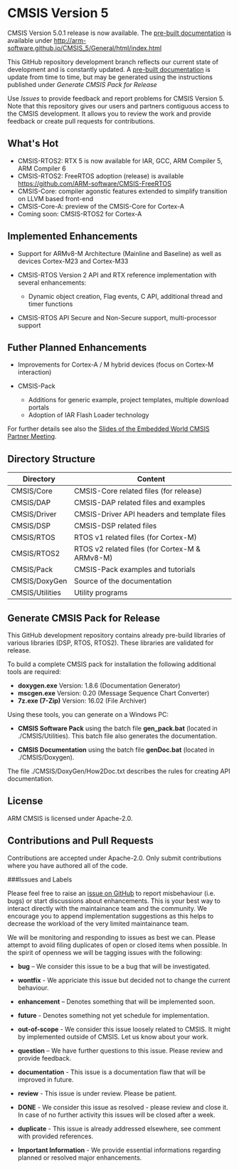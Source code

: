 # CMSIS Version 5

CMSIS Version 5.0.1 release is now available.  The [pre-built documentation](http://arm-software.github.io/CMSIS_5/General/html/index.html) is available under http://arm-software.github.io/CMSIS_5/General/html/index.html

This GitHub repository development branch reflects our current state of development and is constantly updated.
A [pre-built documentation](http://www.keil.com/pack/doc/CMSIS_Dev/index.html) is update from time to time, but may be generated using the instructions published under *Generate CMSIS Pack for Release*

Use *Issues* to provide feedback and report problems for CMSIS Version 5. Note that this repository gives our users and partners contiguous access to the CMSIS development. It allows you to review the work and provide feedback or create pull requests for contributions.

## What's Hot
 - CMSIS-RTOS2: RTX 5 is now available for IAR, GCC, ARM Compiler 5, ARM Compiler 6
 - CMSIS-RTOS2: FreeRTOS adoption (release) is available https://github.com/ARM-software/CMSIS-FreeRTOS
 - CMSIS-Core: compiler agonstic features extended to simplify transition on LLVM based front-end
 - CMSIS-Core-A: preview of the CMSIS-Core for Cortex-A
 - Coming soon: CMSIS-RTOS2 for Cortex-A

## Implemented Enhancements
 - Support for ARMv8-M Architecture (Mainline and Baseline) as well as devices Cortex-M23 and Cortex-M33

 - CMSIS-RTOS Version 2 API and RTX reference implementation with several enhancements:
     - Dynamic object creation, Flag events, C API, additional thread and timer functions

 - CMSIS-RTOS API Secure and Non-Secure support, multi-processor support

## Futher Planned Enhancements
 - Improvements for Cortex-A / M hybrid devices (focus on Cortex-M interaction)

 - CMSIS-Pack 
     - Additions for generic example, project templates, multiple download portals
     - Adoption of IAR Flash Loader technology

For further details see also the [Slides of the Embedded World CMSIS Partner Meeting](https://github.com/ARM-software/CMSIS_5/blob/master/CMSIS_EW2016.pdf).

## Directory Structure

| Directory       | Content                                        |                
| --------------- | ---------------------------------------------- |
| CMSIS/Core      | CMSIS-Core related files (for release)         |
| CMSIS/DAP       | CMSIS-DAP related files and examples           |
| CMSIS/Driver    | CMSIS-Driver API headers and template files    |
| CMSIS/DSP       | CMSIS-DSP related files                        |
| CMSIS/RTOS      | RTOS v1 related files (for Cortex-M)           |
| CMSIS/RTOS2     | RTOS v2 related files (for Cortex-M & ARMv8-M) |
| CMSIS/Pack      | CMSIS-Pack examples and tutorials              |
| CMSIS/DoxyGen   | Source of the documentation                    |
| CMSIS/Utilities | Utility programs                               |

## Generate CMSIS Pack for Release

This GitHub development repository contains already pre-build libraries of various libraries (DSP, RTOS, RTOS2).
These libraries are validated for release.

To build a complete CMSIS pack for installation the following additional tools are required:
 - **doxygen.exe**    Version: 1.8.6 (Documentation Generator)
 - **mscgen.exe**     Version: 0.20  (Message Sequence Chart Converter)
 - **7z.exe (7-Zip)** Version: 16.02 (File Archiver)
  
Using these tools, you can generate on a Windows PC:
 - **CMSIS Software Pack** using the batch file **gen_pack.bat** (located in ./CMSIS/Utilities). This batch file also generates the documentation.
  
 - **CMSIS Documentation** using the batch file **genDoc.bat** (located in ./CMSIS/Doxygen). 

The file ./CMSIS/DoxyGen/How2Doc.txt describes the rules for creating API documentation.

## License

ARM CMSIS is licensed under Apache-2.0.

## Contributions and Pull Requests

Contributions are accepted under Apache-2.0. Only submit contributions where you have authored all of the code.

###Issues and Labels

Please feel free to raise an [issue on GitHub](https://github.com/ARM-software/CMSIS_5/issues)
to report misbehaviour (i.e. bugs) or start discussions about enhancements. This
is your best way to interact directly with the maintainance team and the community.
We encourage you to append implementation suggestions as this helps to decrease the
workload of the very limited maintainance team. 

We will be monitoring and responding to issues as best we can.
Please attempt to avoid filing duplicates of open or closed items when possible.
In the spirit of openness we will be tagging issues with the following:

- **bug** – We consider this issue to be a bug that will be investigated.

- **wontfix** - We appriciate this issue but decided not to change the current behaviour.
	
- **enhancement** – Denotes something that will be implemented soon. 

- **future** - Denotes something not yet schedule for implementation.

- **out-of-scope** - We consider this issue loosely related to CMSIS. It might by implemented outside of CMSIS. Let us know about your work.
	
- **question** – We have further questions to this issue. Please review and provide feedback.

- **documentation** - This issue is a documentation flaw that will be improved in future.

- **review** - This issue is under review. Please be patient.
	
- **DONE** - We consider this issue as resolved - please review and close it. In case of no further activity this issues will be closed after a week.

- **duplicate** - This issue is already addressed elsewhere, see comment with provided references.

- **Important Information** - We provide essential informations regarding planned or resolved major enhancements.

